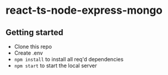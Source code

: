 # react-ts-node-express-mongo


## Getting started

- Clone this repo
- Create .env
- `npm install` to install all req'd dependencies
- `npm start` to start the local server

